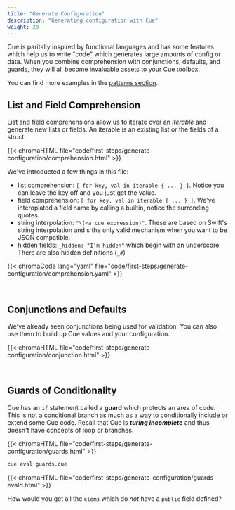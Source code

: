 ```yaml
---
title: "Generate Configuration"
description: "Generating configuration with Cue"
weight: 20
---
```


Cue is paritally inspired by functional languages
and has some features which help us to write
"code" which generates large amounts of config or data.
When you combine comprehension with conjunctions, defaults, and guards,
they will all become invaluable assets to your Cue toolbox.

You can find more examples in the [patterns section](/patterns/).

## List and Field Comprehension

List and field comprehensions allow us to iterate over an _iterable_
and generate new lists or fields. An iterable is an existing list or the fields of a struct.

{{< chromaHTML file="code/first-steps/generate-configuration/comprehension.html" >}}

We've introducted a few things in this file:

- list comprehension: `[ for key, val in iterable { ... } ]`. Notice you can leave the key off and you just get the value.
- field comprehension: `[ for key, val in iterable { ... } ]`. We've interoplated a field name by calling a builtin, notice the surronding quotes.
- string interpolation: `"\(<a cue expression)"`. These are based on Swift's string interpolation and s the only valid mechanism when you want to be JSON compatible.
- hidden fields: `_hidden: "I'm hidden"` which begin with an underscore. There are also hidden definitions (`_#`)

{{< chromaCode lang="yaml" file="code/first-steps/generate-configuration/comprehension.yaml" >}}


<br>

## Conjunctions and Defaults

We've already seen conjunctions being used for validation.
You can also use them to build up Cue values and your configuration.

{{< chromaHTML file="code/first-steps/generate-configuration/conjunction.html" >}}

<br>

## Guards of Conditionality

Cue has an `if` statement called a __guard__ which protects an area of code.
This is not a conditional branch as much as a way to conditionally include or extend some Cue code.
Recall that Cue is *__turing incomplete__* and thus doesn't have concepts of loop or branches.

{{< chromaHTML file="code/first-steps/generate-configuration/guards.html" >}}

```sh
cue eval guards.cue
```

{{< chromaHTML file="code/first-steps/generate-configuration/guards-evald.html" >}}

How would you get all the `elems` which do _not_ have a `public` field defined?
